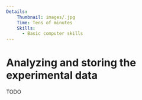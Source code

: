 ```yaml
---
Details:
    Thumbnail: images/.jpg
    Time: Tens of minutes
    Skills:
      - Basic computer skills 
---
```

<!-- There should be only one Header per page. You do not need to use all the keys -->
# Analyzing and storing the experimental data

TODO